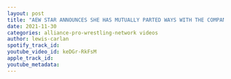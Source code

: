 ```yaml
---
layout: post
title: "AEW STAR ANNOUNCES SHE HAS MUTUALLY PARTED WAYS WITH THE COMPANY"
date: 2021-11-30
categories: alliance-pro-wrestling-network videos
author: lewis-carlan
spotify_track_id: 
youtube_video_id: keDGr-RkFsM
apple_track_id: 
youtube_metadata: 
---
```


